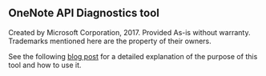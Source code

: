 ## OneNote API Diagnostics tool

Created by Microsoft Corporation, 2017. Provided As-is without warranty. Trademarks mentioned here are the property of their owners.

See the following [blog post](https://blogs.msdn.microsoft.com/onenotedev/2016/09/11/onenote-api-calls-fail-with-a-large-number-of-items-in-a-sharepoint-document-library/) for a detailed explanation of the purpose of this tool and how to use it.
